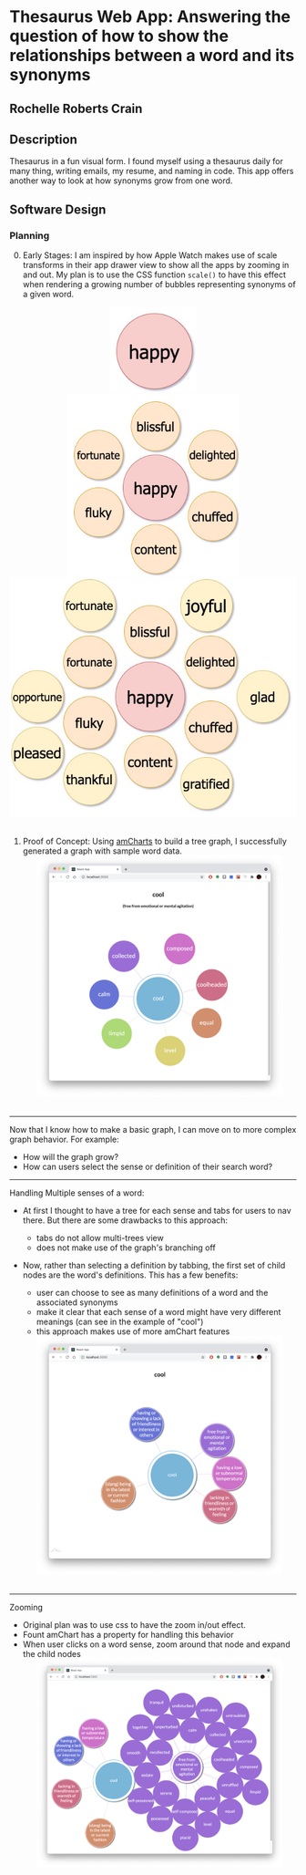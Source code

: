 # Thesaurus Web App: Answering the question of how to show the relationships between a word and its synonyms

## Rochelle Roberts Crain

## Description

Thesaurus in a fun visual form. I found myself using a thesaurus daily for many thing, writing emails, my resume, and naming in code. This app offers another way to look at how synonyms grow from one word.

## Software Design

### Planning

0. Early Stages:
   I am inspired by how Apple Watch makes use of scale transforms in their app drawer view to show all the apps by zooming in and out. My plan is to use the CSS function `scale()` to have this effect when rendering a growing number of bubbles representing synonyms of a given word.

<div align="center">

<img src="images/bubbles-init.jpeg" alt="input section" width="30%"/>
<br>
<img src="images/bubbles-one-level.jpeg" alt="output section" width="60%"/>
<br>
<img src="images/bubbles-two-levels.jpeg" alt="output section" width="100%"/>

</div>
<br>

1. Proof of Concept:
   Using [amCharts](https://www.amcharts.com/docs/v4/) to build a tree graph, I successfully generated a graph with sample word data.
   <div align="center">
   <img src="images/HomeView1.png" alt="screenshot of a word tree graph" width="90%"/>
    </div>
    <br>

---

Now that I know how to make a basic graph, I can move on to more complex graph behavior. For example:

- How will the graph grow?
- How can users select the sense or definition of their search word?

---

Handling Multiple senses of a word:

- At first I thought to have a tree for each sense and tabs for users to nav there. But there are some drawbacks to this approach:
  - tabs do not allow multi-trees view
  - does not make use of the graph's branching off
- Now, rather than selecting a definition by tabbing, the first set of child nodes are the word's definitions. This has a few benefits:

  - user can choose to see as many definitions of a word and the associated synonyms
  - make it clear that each sense of a word might have very different meanings (can see in the example of "cool")
  - this approach makes use of more amChart features

   <div align="center">
   <img src="images/HomeView2-wrapped-labels.png" alt="screenshot, nodes have wrapped labels" width="90%"/>
    </div>
    <br>

---

Zooming

- Original plan was to use css to have the zoom in/out effect.
- Fount amChart has a property for handling this behavior
- When user clicks on a word sense, zoom around that node and expand the child nodes
   <div align="center">
   <img src="images/HomeView3-expanded-sense.png" alt="screenshot, expanded nodes with zoom effect" width="90%"/>
    </div>
    <br>
